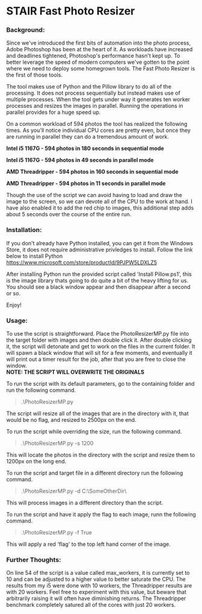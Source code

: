 # STAIR Fast Photo Resizer

### Background: 

Since we've introduced the first bits of automation into the photo process, Adobe Photoshop has been at the heart of it. As workloads have increased and deadlines tightened, Photoshop's performance hasn't kept up. To better leverage the speed of modern computers we've gotten to the point where we need to deploy some homegrown tools. The Fast Photo Resizer is the first of those tools. 

The tool makes use of Python and the Pillow library to do all of the processing. It does not process sequentially but instead makes use of multiple processes. When the tool gets under way it generates ten worker processes and resizes the images in parallel. Running the operations in parallel provides for a huge speed up.

On a common workload of 594 photos the tool has realized the following times. As you'll notice individual CPU cores are pretty even, but once they are running in parallel they can do a tremendous amount of work. 



**Intel i5 1167G - 594 photos in 180 seconds in sequential mode**

**Intel i5 1167G - 594 photos in 49 seconds in parallel mode**

**AMD Threadripper - 594 photos in 160 seconds in sequential mode**

**AMD Threadripper - 594 photos in 11 seconds in parallel mode**



Though the use of the script we can avoid having to load and draw the image to the screen, so we can devote all of the CPU to the work at hand. I have also enabled it to add the red chip to images, this additional step adds about 5 seconds over the course of the entire run. 

### Installation: 

If you don't already have Python installed, you can get it from the Windows Store, it does not require administrative privledges to install. Follow the link below to install Python
https://www.microsoft.com/store/productId/9PJPW5LDXLZ5

After installing Python run the provided script called 'Install Pillow.ps1', this is the image library thats going to do quite a bit of the heavy lifting for us. You should see a black window appear and then disappear after a second or so. 

Enjoy!

### Usage:

To use the script is straightforward. Place the PhotoResizerMP.py file into the target folder with images and then double click it. After double clicking it, the script will detonate and get to work on the files in the current folder. It will spawn a black window that will sit for a few moments, and eventually it will print out a timer result for the job, after that you are free to close the window.  
**NOTE: THE SCRIPT WILL OVERWRITE THE ORIGINALS**

To run the script with its default parameters, go to the containing folder and run the following command.  

> .\PhotoResizerMP.py  

The script will resize all of the images that are in the directory with it, that would be no flag, and resized to 2500px on the end.  

To run the script while overriding the size, run the following command.  

> .\PhotoResizerMP.py -s 1200  

This will locate the photos in the directory with the script and resize them to 1200px on the long end.  


To run the script and target file in a different directory run the following command.  

> .\PhotoResizerMP.py -d C:\SomeOtherDir\  

This will process images in a different directory than the script.  

To run the script and have it apply the flag to each image, runn the following command.  

> .\PhotoResizerMP.py -f True  

This will apply a red 'flag' to the top left hand corner of the image.  

### Further Thoughts:

On line 54 of the script is a value called max_workers, it is currently set to 10 and can be adjusted to a higher value to better saturate the CPU. The results from my i5 were done with 10 workers, the Threadripper results are with 20 workers. Feel free to experiment with this value, but beware that arbitrarily raising it will often have diminishing returns. The Threadripper benchmark completely satured all of the cores with just 20 workers. 



